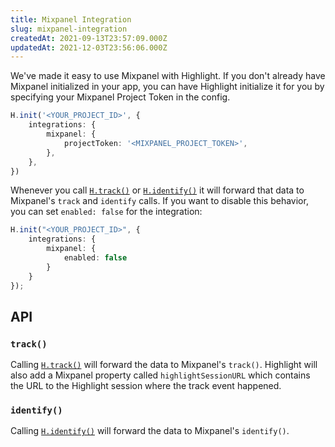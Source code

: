 ```yaml
---
title: Mixpanel Integration
slug: mixpanel-integration
createdAt: 2021-09-13T23:57:09.000Z
updatedAt: 2021-12-03T23:56:06.000Z
---
```


We've made it easy to use Mixpanel with Highlight. If you don't already have Mixpanel initialized in your app, you can have Highlight initialize it for you by specifying your Mixpanel Project Token in the config.

```typescript
H.init('<YOUR_PROJECT_ID>', {
	integrations: {
		mixpanel: {
			projectToken: '<MIXPANEL_PROJECT_TOKEN>',
		},
	},
})
```

Whenever you call [`H.track()`](/sdk/client#Htrack) or [`H.identify()`](/sdk/client#Hidentify) it will forward that data to Mixpanel's `track` and `identify` calls. If you want to disable this behavior, you can set `enabled: false` for the integration:

```typescript
H.init("<YOUR_PROJECT_ID>", {
	integrations: {
		mixpanel: {
			enabled: false
		}
	}
});
```

## API

### `track()`

Calling [`H.track()`](/sdk/client#Htrack) will forward the data to Mixpanel's `track()`. Highlight will also add a Mixpanel property called `highlightSessionURL` which contains the URL to the Highlight session where the track event happened.

### `identify()`

Calling [`H.identify()`](/sdk/client#Hidentify) will forward the data to Mixpanel's `identify()`.
